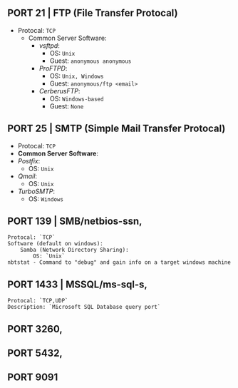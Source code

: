 ## PORT 21 | FTP (File Transfer Protocal)
- Protocal: `TCP`
  - Common Server Software:
    - *vsftpd*:
      - OS: `Unix`
      - Guest: `anonymous anonymous`
    - *ProFTPD*:
      - OS: `Unix, Windows`
      - Guest: `anonymous/ftp <email>`
    - *CerberusFTP*:   
      - OS: `Windows-based`
      - Guest: `None`
	
## PORT 25 | SMTP (Simple Mail Transfer Protocal)
- Protocal: `TCP`
- **Common Server Software**:
- *Postfix*: 
  - OS: `Unix`
- *Qmail*:
  - OS: `Unix`
- *TurboSMTP*:
  - OS: `Windows`
## PORT 139 | SMB/netbios-ssn,
	Protocal: `TCP`
	Software (default on windows):
		Samba (Network Directory Sharing):
			OS: `Unix`
	nbtstat - Command to "debug" and gain info on a target windows machine
			
## PORT 1433 | MSSQL/ms-sql-s,
	Protocal: `TCP,UDP`
	Description: `Microsoft SQL Database query port`
	
## PORT 3260,
## PORT 5432,
## PORT 9091
